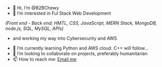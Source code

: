 - 👋 Hi, I’m @B2BChewy
- 👀 I’m interested in Ful Stack Web Development 
   
*(Front end - Back end; HMTL, CSS, JavaScript, MERN Stack, MongoDB, node.js, SQL, MySQL, APIs)*
   * and working my way into Cybersecurity and AWS

- 🌱 I’m currently learning Python and AWS cloud. C++ will follow...
- 💞️ I’m looking to collaborate on projects, preferably humanitarian
- 📫 How to reach me: [Email me](mailto:fahrijabilcevic@gmail.com)

<!---
B2BChewy/B2BChewy is a ✨ special ✨ repository because its `README.md` (this file) appears on your GitHub profile.
You can click the Preview link to take a look at your changes.
--->

